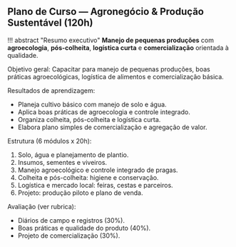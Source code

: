 ## Plano de Curso — Agronegócio & Produção Sustentável (120h)

!!! abstract "Resumo executivo"
    **Manejo de pequenas produções** com **agroecologia**, **pós-colheita**, **logística curta** e **comercialização** orientada à qualidade.

Objetivo geral: Capacitar para manejo de pequenas produções, boas práticas agroecológicas, logística de alimentos e comercialização básica.

Resultados de aprendizagem:
- Planeja cultivo básico com manejo de solo e água.
- Aplica boas práticas de agroecologia e controle integrado.
- Organiza colheita, pós-colheita e logística curta.
- Elabora plano simples de comercialização e agregação de valor.

Estrutura (6 módulos x 20h):
1. Solo, água e planejamento de plantio.
2. Insumos, sementes e viveiros.
3. Manejo agroecológico e controle integrado de pragas.
4. Colheita e pós-colheita: higiene e conservação.
5. Logística e mercado local: feiras, cestas e parceiros.
6. Projeto: produção piloto e plano de venda.

Avaliação (ver rubrica):
- Diários de campo e registros (30%).
- Boas práticas e qualidade do produto (40%).
- Projeto de comercialização (30%).


